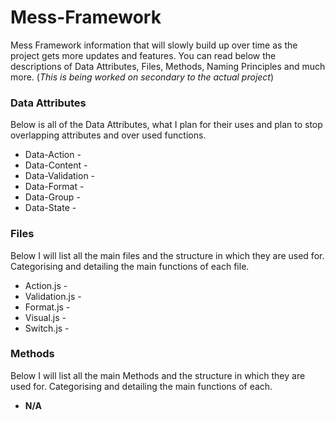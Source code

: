 # Mess-Framework
Mess Framework information that will slowly build up over time as the project gets more updates and features. You can read below the descriptions of Data Attributes, Files, Methods, Naming Principles and much more. (<i>This is being worked on secondary to the actual project</i>)


<h3>Data Attributes</h3>
Below is all of the Data Attributes, what I plan for their uses and plan to stop overlapping attributes and over used functions. 

<ul>
  <li>Data-Action -</li> 
  <li>Data-Content - </li>
  <li>Data-Validation - </li>
  <li>Data-Format - </li>
  <li>Data-Group - </li>
  <li>Data-State - </li>
</ul>

<h3>Files</h3>
Below I will list all the main files and the structure in which they are used for. Categorising and detailing the main functions of each file. 

<ul>
  <li>Action.js - </li>
  <li>Validation.js - </li>
  <li>Format.js - </li>
  <li>Visual.js - </li>
  <li>Switch.js - </li>
</ul>

<h3>Methods</h3>
Below I will list all the main Methods and the structure in which they are used for. Categorising and detailing the main functions of each. 

<ul>
  <li><b>N/A</b></li>
</ul>
